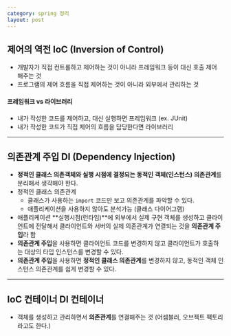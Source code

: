 ```yaml
---
category: spring 정리
layout: post
---
```

## 제어의 역전 IoC (Inversion of Control)
* 개발자가 직접 컨트롤하고 제어하는 것이 아니라 프레임워크 등이 대신 호출 제어 해주는 것
* 프로그램의 제어 흐름을 직접 제어하는 것이 아니라 외부에서 관리하는 것

#### 프레임워크 vs 라이브러리
* 내가 작성한 코드를 제어하고, 대신 실행하면 프레임워크 (ex. JUnit)
* 내가 작성한 코드가 직접 제어의 흐름을 담당한다면 라이브러리

---

## 의존관계 주입 DI (Dependency Injection)
* **정적인 클래스 의존객체와 실행 시점에 결정되는 동적인 객체(인스턴스) 의존관계**를 분리해서 생각해야 한다.
* 정적인 클래스 의존관계
  * 클래스가 사용하는 `import` 코드만 보고 의존관계를 파악할 수 있다.
  * 애플리케이션을 사용하지 않아도 분석가능 (클래스 다이어그램)
* 애플리케이션 **실행시점(런타임)**에 외부에서 실제 구현 객체를 생성하고 클라이언트에 전달해서 클라이언트와 서버의 실제 의존관계가 연결되는 것을 **의존관계 주입**라 함
* **의존관계 주입**을 사용하면 클라이언트 코드를 변경하지 않고 클라이언트가 호출하는 대상의 타입 인스턴스를 변경할 수 있다. 
* **의존관계 주입**을 사용하면 **정적인 클래스 의존관계**를 변경하지 않고, 동적인 객체 인스턴스 의존관계를 쉽게 변경할 수 있다. 

---

## IoC 컨테이너 **DI 컨테이너**
* 객체를 생성하고 관리하면서 **의존관계**를 연결해주는 것
(어셈블러, 오브젝트 팩토리 라고도 한다.)
